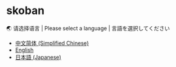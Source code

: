 # skoban

🌏 请选择语言 | Please select a language | 言語を選択してください

- [中文简体 (Simplified Chinese)](./ReadMe_zh.md)
- [English](./ReadMe_en.md)
- [日本語 (Japanese)](./ReadMe_jp.md)
